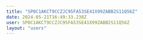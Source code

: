 ```yaml
---
title: "SP0C1AKCT9CCZJC95FA53SE41X99ZABB2S11Q56Z"
date: 2024-05-21T16:49:33.238Z
user: SP0C1AKCT9CCZJC95FA53SE41X99ZABB2S11Q56Z
layout: "users"
---
```

    